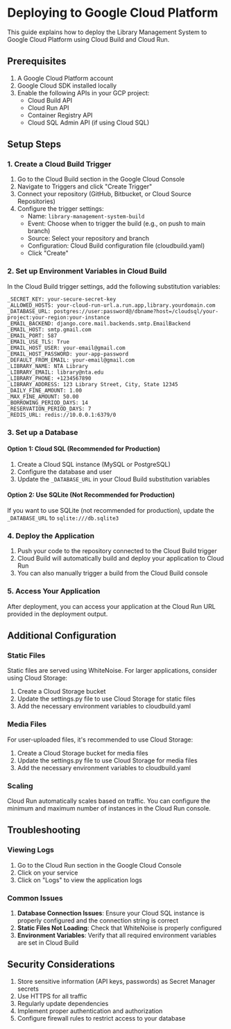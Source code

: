 # Deploying to Google Cloud Platform

This guide explains how to deploy the Library Management System to Google Cloud Platform using Cloud Build and Cloud Run.

## Prerequisites

1. A Google Cloud Platform account
2. Google Cloud SDK installed locally
3. Enable the following APIs in your GCP project:
   - Cloud Build API
   - Cloud Run API
   - Container Registry API
   - Cloud SQL Admin API (if using Cloud SQL)

## Setup Steps

### 1. Create a Cloud Build Trigger

1. Go to the Cloud Build section in the Google Cloud Console
2. Navigate to Triggers and click "Create Trigger"
3. Connect your repository (GitHub, Bitbucket, or Cloud Source Repositories)
4. Configure the trigger settings:
   - Name: `library-management-system-build`
   - Event: Choose when to trigger the build (e.g., on push to main branch)
   - Source: Select your repository and branch
   - Configuration: Cloud Build configuration file (cloudbuild.yaml)
   - Click "Create"

### 2. Set up Environment Variables in Cloud Build

In the Cloud Build trigger settings, add the following substitution variables:

```
_SECRET_KEY: your-secure-secret-key
_ALLOWED_HOSTS: your-cloud-run-url.a.run.app,library.yourdomain.com
_DATABASE_URL: postgres://user:password@/dbname?host=/cloudsql/your-project:your-region:your-instance
_EMAIL_BACKEND: django.core.mail.backends.smtp.EmailBackend
_EMAIL_HOST: smtp.gmail.com
_EMAIL_PORT: 587
_EMAIL_USE_TLS: True
_EMAIL_HOST_USER: your-email@gmail.com
_EMAIL_HOST_PASSWORD: your-app-password
_DEFAULT_FROM_EMAIL: your-email@gmail.com
_LIBRARY_NAME: NTA Library
_LIBRARY_EMAIL: library@nta.edu
_LIBRARY_PHONE: +1234567890
_LIBRARY_ADDRESS: 123 Library Street, City, State 12345
_DAILY_FINE_AMOUNT: 1.00
_MAX_FINE_AMOUNT: 50.00
_BORROWING_PERIOD_DAYS: 14
_RESERVATION_PERIOD_DAYS: 7
_REDIS_URL: redis://10.0.0.1:6379/0
```

### 3. Set up a Database

#### Option 1: Cloud SQL (Recommended for Production)

1. Create a Cloud SQL instance (MySQL or PostgreSQL)
2. Configure the database and user
3. Update the `_DATABASE_URL` in your Cloud Build substitution variables

#### Option 2: Use SQLite (Not Recommended for Production)

If you want to use SQLite (not recommended for production), update the `_DATABASE_URL` to `sqlite:///db.sqlite3`

### 4. Deploy the Application

1. Push your code to the repository connected to the Cloud Build trigger
2. Cloud Build will automatically build and deploy your application to Cloud Run
3. You can also manually trigger a build from the Cloud Build console

### 5. Access Your Application

After deployment, you can access your application at the Cloud Run URL provided in the deployment output.

## Additional Configuration

### Static Files

Static files are served using WhiteNoise. For larger applications, consider using Cloud Storage:

1. Create a Cloud Storage bucket
2. Update the settings.py file to use Cloud Storage for static files
3. Add the necessary environment variables to cloudbuild.yaml

### Media Files

For user-uploaded files, it's recommended to use Cloud Storage:

1. Create a Cloud Storage bucket for media files
2. Update the settings.py file to use Cloud Storage for media files
3. Add the necessary environment variables to cloudbuild.yaml

### Scaling

Cloud Run automatically scales based on traffic. You can configure the minimum and maximum number of instances in the Cloud Run console.

## Troubleshooting

### Viewing Logs

1. Go to the Cloud Run section in the Google Cloud Console
2. Click on your service
3. Click on "Logs" to view the application logs

### Common Issues

1. **Database Connection Issues**: Ensure your Cloud SQL instance is properly configured and the connection string is correct
2. **Static Files Not Loading**: Check that WhiteNoise is properly configured
3. **Environment Variables**: Verify that all required environment variables are set in Cloud Build

## Security Considerations

1. Store sensitive information (API keys, passwords) as Secret Manager secrets
2. Use HTTPS for all traffic
3. Regularly update dependencies
4. Implement proper authentication and authorization
5. Configure firewall rules to restrict access to your database